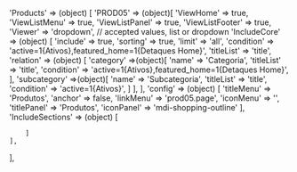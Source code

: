 <!-- IDEAL CONFIGURATION FOR THE MODEL -->

'Products' => (object) [
    'PROD05' => (object)[
        'ViewHome' => true,
        'ViewListMenu' => true,
        'ViewListPanel' => true,
        'ViewListFooter' => true,
        'Viewer' => 'dropdown', // accepted values, list or dropdown
        'IncludeCore' => (object) [
            'include' => true,
            'sorting' => true,
            'limit' => 'all',
            'condition' => 'active=1{Ativos},featured_home=1{Detaques Home}',
            'titleList' => 'title',
            'relation' => (object) [
                'category' =>(object)[
                    'name' => 'Categoria',
                    'titleList' => 'title',
                    'condition' => 'active=1{Ativos},featured_home=1{Detaques Home}',
                ],
                'subcategory' =>(object)[
                    'name' => 'Subcategoria',
                    'titleList' => 'title',
                    'condition' => 'active=1{Ativos}',
                ]
            ],
        ],
        'config' => (object) [
            'titleMenu' => 'Produtos',
            'anchor' =>  false,
            'linkMenu' => 'prod05.page',
            'iconMenu' => '',
            'titlePanel' => 'Produtos',
            'iconPanel' => 'mdi-shopping-outline'
        ],
        'IncludeSections' => (object) [

        ]
    ],
],
